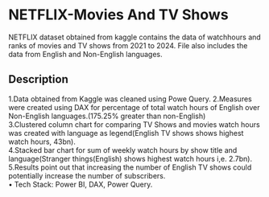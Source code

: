 
# NETFLIX-Movies And TV Shows

NETFLIX dataset obtained from kaggle contains the data of watchhours and ranks of movies and TV shows from 2021 to 2024.
File also includes the data from English and Non-English languages.










## Description
1.Data obtained from Kaggle was cleaned using Powe Query.
2.Measures were created using DAX for percentage of total watch hours of English over Non-English languages.(175.25% greater than non-English)                         
3.Clustered column chart for comparing TV Shows and movies watch hours was created with language as legend(English TV shows shows highest watch hours, 43bn).     
4.Stacked bar chart for sum of weekly watch hours by show title and language(Stranger things(English) shows highest watch hours i,e. 2.7bn).
5.Results point out that increasing the number of English TV shows could potentially increase the number of subscribers.  
• Tech Stack: Power BI, DAX, Power Query.